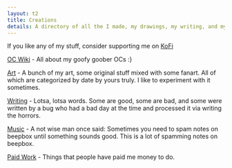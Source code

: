 ```yaml
---
layout: t2
title: Creations
details: A directory of all the I made, my drawings, my writing, and my music. As well as my paid work.
---
```


If you like any of my stuff, consider supporting me on [KoFi](https://ko-fi.com/mechagic)

[OC Wiki](oc_wiki) - All about my goofy goober OCs :}

[Art](art) - A bunch of my art, some original stuff mixed with some fanart. All of which are categorized by date by yours truly. I like to experiment with it sometimes.

[Writing](writing) - Lotsa, lotsa words. Some are good, some are bad, and some were written by a bug who had a bad day at the time and processed it via writing the horrors.

[Music](music) - A not wise man once said: Sometimes you need to spam notes on beepbox until something sounds good. This is a lot of spamming notes on beepbox.

[Paid Work](paid_work) - Things that people have paid me money to do.

